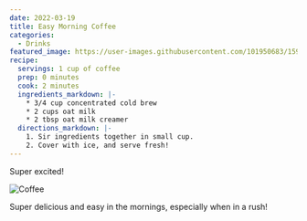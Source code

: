 ```yaml
---
date: 2022-03-19
title: Easy Morning Coffee
categories:
  - Drinks
featured_image: https://user-images.githubusercontent.com/101950683/159174808-dd591240-6b93-4063-9d14-be558fbf1713.jpg
recipe:
  servings: 1 cup of coffee
  prep: 0 minutes
  cook: 2 minutes
  ingredients_markdown: |-
    * 3/4 cup concentrated cold brew
    * 2 cups oat milk
    * 2 tbsp oat milk creamer
  directions_markdown: |-
    1. Sir ingredients together in small cup.
    2. Cover with ice, and serve fresh!
---
```


Super excited!

![Coffee](https://drive.google.com/uc?export=view&id=1-89McBYg3nBzNcnvI5OEvPSylJ8afgTF)

Super delicious and easy in the mornings, especially when in a rush!
